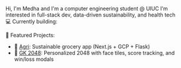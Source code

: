  Hi, I'm Medha and I'm a computer engineering student @ UIUC
I'm interested in full-stack dev, data-driven sustainability, and health tech  
💻 Currently building: 

📌 Featured Projects:
- 🔗 [Agri](https://github.com/your-repo): Sustainable grocery app (Next.js + GCP + Flask)
- 🧠 [GK 2048](https://github.com/your-2048-repo): Personalized 2048 with face tiles, score tracking, and win/loss modals
